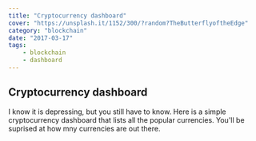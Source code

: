 ```yaml
---
title: "Cryptocurrency dashboard"
cover: "https://unsplash.it/1152/300/?random?TheButterflyoftheEdge"
category: "blockchain"
date: "2017-03-17"
tags:
    - blockchain
    - dashboard
---
```


## Cryptocurrency dashboard

I know it is depressing, but you still have to know.  Here is a simple cryptocurrency dashboard that lists all the popular currencies.  You'll be suprised at how mny currencies are out there.
